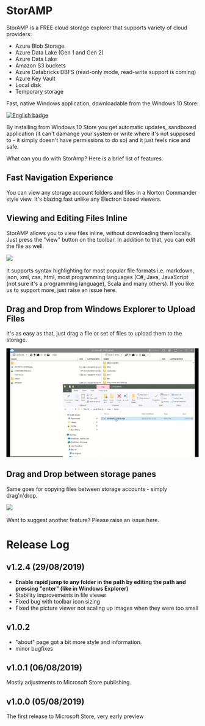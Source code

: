 # StorAMP

StorAMP is a FREE cloud storage explorer that supports variety of cloud providers:
- Azure Blob Storage
- Azure Data Lake (Gen 1 and Gen 2)
- Azure Data Lake
- Amazon S3 buckets
- Azure Databricks DBFS (read-only mode, read-write support is coming)
- Azure Key Vault
- Local disk
- Temporary storage

Fast, native Windows application, downloadable from the Windows 10 Store:

<a href='//www.microsoft.com/store/apps/9NKV1D43NLL3?cid=storebadge&ocid=badge'><img src='https://assets.windowsphone.com/85864462-9c82-451e-9355-a3d5f874397a/English_get-it-from-MS_InvariantCulture_Default.png' alt='English badge' style='width: 284px; height: 104px;' width='284' height='104'/></a>

By installing from Windows 10 Store you get automatic updates, sandboxed application (it can't damange your system or write where it's not supposed to - it simply doesn't have permissions to do so) and it just feels nice and safe.

What can you do with StorAmp? Here is a brief list of features.

## Fast Navigation Experience
You can view any storage account folders and files in a Norton Commander style view. It's blazing fast unlike any Electron based viewers.

## Viewing and Editing Files Inline
StorAMP allows you to view files inline, without downloading them locally. Just press the "view" button on the toolbar. In addition to that, you can edit the file as well.

![](img/viewedit.gif)

It supports syntax highlighting for most popular file formats i.e. markdown, json, xml, css, html, most programming languages (C#, Java, JavaScript (not sure it's a programming language), Scala and many others). If you like us to support more, just raise an issue here.

## Drag and Drop from Windows Explorer to Upload Files

It's as easy as that, just drag a file or set of files to upload them to the storage.

![](img/explorer-to-storage.gif)

## Drag and Drop between storage panes

Same goes for copying files between storage accounts - simply drag'n'drop.

![](img/copy-between-accounts.gif)

Want to suggest another feature? Please raise an issue here.

# Release Log

## v1.2.4 (29/08/2019)
- **Enable rapid jump to any folder in the path by editing the path and pressing "enter" (like in Windows Explorer)**
- Stability improvements in file viewer
- Fixed bug with toolbar icon sizing
- Fixed the picture viewer not scaling up images when they were too small

## v1.0.2
- "about" page got a bit more style and information.
- minor bugfixes

## v1.0.1 (06/08/2019)
Mostly adjustments to Microsoft Store publishing.

## v1.0.0 (05/08/2019)
The first release to Microsoft Store, very early preview

